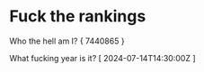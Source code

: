 # Fuck the rankings

Who the hell am I?
{ 7440865 }

What fucking year is it?
[ 2024-07-14T14:30:00Z ]
